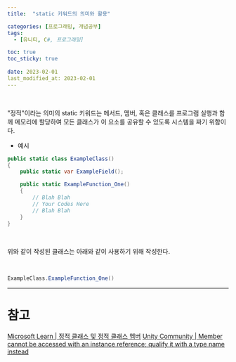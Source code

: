 ```yaml
---
title:  "static 키워드의 의미와 활용"

categories: [프로그래밍, 개념공부]
tags:
  - [유니티, C#, 프로그래밍]

toc: true
toc_sticky: true
 
date: 2023-02-01
last_modified_at: 2023-02-01
---
```


<br>

"정적"이라는 의미의 static 키워드는 메서드, 멤버, 혹은 클래스를 프로그램 실행과 함께 메모리에 할당하여 모든 클래스가 이 요소를 공유할 수 있도록 시스템을 짜기 위함이다.

- 예시  

```cs
public static class ExampleClass()
{
    public static var ExampleField();

    public static ExampleFunction_One()
    {
        // Blah Blah
        // Your Codes Here
        // Blah Blah
    }
}
```

<br>

위와 같이 작성된 클래스는 아래와 같이 사용하기 위해 작성한다.  

<br>

```cs
ExampleClass.ExampleFunction_One()
```

---
# 참고

[Microsoft Learn | 정적 클래스 및 정적 클래스 멤버](https://learn.microsoft.com/ko-kr/dotnet/csharp/programming-guide/classes-and-structs/static-classes-and-static-class-members)
[Unity Community | Member cannot be accessed with an instance reference; qualify it with a type name instead](https://forum.unity.com/threads/solved-member-cannot-be-accessed-with-an-instance-reference-qualify-it-with-a-type-name-instead.842914/)